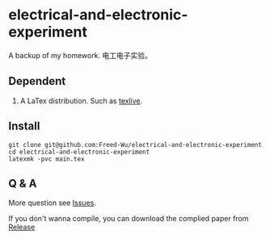 electrical-and-electronic-experiment
====================================

A backup of my homework. 电工电子实验。

Dependent
---------

1.  A LaTex distribution. Such as [texlive].

Install
-------

``` {.zsh}
git clone git@github.com:Freed-Wu/electrical-and-electronic-experiment
cd electrical-and-electronic-experiment
latexmk -pvc main.tex
```

Q & A
-----

More question see [Issues].

If you don't wanna compile, you can download the complied paper from
[Release]

  [texlive]: https://github.com/TeX-Live/texlive-source
  [Issues]: https://github.com/Freed-Wu/electrical-and-electronic-experiment/issues
  [Release]: https://github.com/Freed-Wu/electrical-and-electronic-experiment/releases/


